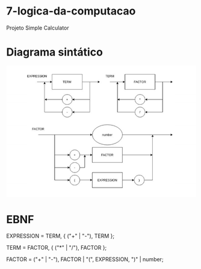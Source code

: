 # 7-logica-da-computacao
Projeto Simple Calculator

# Diagrama sintático

![Diagrama_Sintatico](src/img/DS.png)

# EBNF
EXPRESSION = TERM, { ("+" | "-"), TERM };

TERM = FACTOR, { ("*" | "/"), FACTOR };

FACTOR = ("+" | "-"), FACTOR | "(", EXPRESSION, ")" | number;
